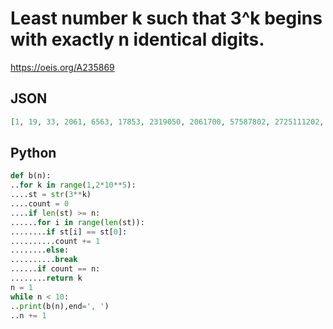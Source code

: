 # Least number k such that 3^k begins with exactly n identical digits\.
https://oeis.org/A235869
## JSON
```JSON
[1, 19, 33, 2061, 6563, 17853, 2319050, 2061700, 57587802, 2725111202, 6121395677, 79432391610, 5689239922828, 9667911135850, 253066675679888, 959406299366116, 2267148455007422, 182092146481798583, 1074950828335499452, 3586769629515088106, 72389675081649855753]
```
## Python
```Python
def b(n):
..for k in range(1,2*10**5):
....st = str(3**k)
....count = 0
....if len(st) >= n:
......for i in range(len(st)):
........if st[i] == st[0]:
..........count += 1
........else:
..........break
......if count == n:
........return k
n = 1
while n < 10:
..print(b(n),end=', ')
..n += 1
```
